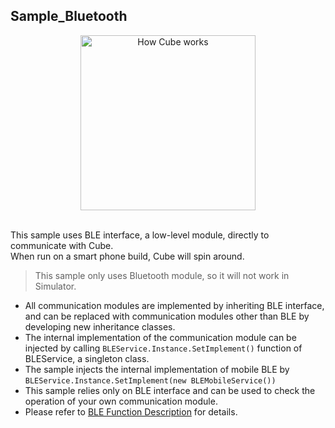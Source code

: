 ## Sample_Bluetooth

<div align="center">
<img height=280 src="../../../../../docs/res/samples/real.gif" title="How Cube works" alt="How Cube works">
</div>

<br>

This sample uses BLE interface, a low-level module, directly to communicate with Cube.<br>
When run on a smart phone build, Cube will spin around.

> This sample only uses Bluetooth module, so it will not work in Simulator.

* All communication modules are implemented by inheriting BLE interface, and can be replaced with communication modules other than BLE by developing new inheritance classes.
* The internal implementation of the communication module can be injected by calling `BLEService.Instance.SetImplement()` function of BLEService, a singleton class.
* The sample injects the internal implementation of mobile BLE by `BLEService.Instance.SetImplement(new BLEMobileService())`
* This sample relies only on BLE interface and can be used to check the operation of your own communication module.
* Please refer to [BLE Function Description](/docs_EN/sys_ble.md) for details.
